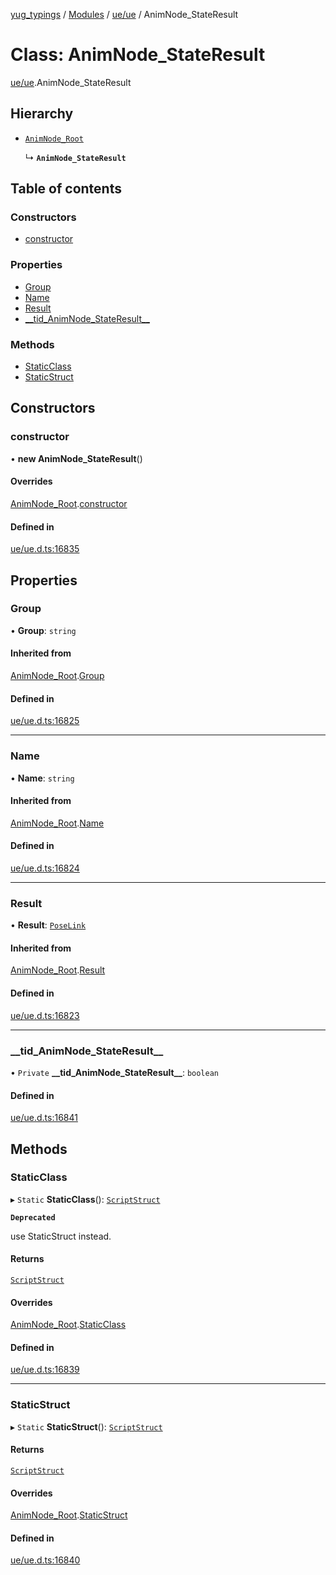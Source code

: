 [yug_typings](../README.md) / [Modules](../modules.md) / [ue/ue](../modules/ue_ue.md) / AnimNode\_StateResult

# Class: AnimNode\_StateResult

[ue/ue](../modules/ue_ue.md).AnimNode_StateResult

## Hierarchy

- [`AnimNode_Root`](ue_ue.AnimNode_Root.md)

  ↳ **`AnimNode_StateResult`**

## Table of contents

### Constructors

- [constructor](ue_ue.AnimNode_StateResult.md#constructor)

### Properties

- [Group](ue_ue.AnimNode_StateResult.md#group)
- [Name](ue_ue.AnimNode_StateResult.md#name)
- [Result](ue_ue.AnimNode_StateResult.md#result)
- [\_\_tid\_AnimNode\_StateResult\_\_](ue_ue.AnimNode_StateResult.md#__tid_animnode_stateresult__)

### Methods

- [StaticClass](ue_ue.AnimNode_StateResult.md#staticclass)
- [StaticStruct](ue_ue.AnimNode_StateResult.md#staticstruct)

## Constructors

### constructor

• **new AnimNode_StateResult**()

#### Overrides

[AnimNode_Root](ue_ue.AnimNode_Root.md).[constructor](ue_ue.AnimNode_Root.md#constructor)

#### Defined in

[ue/ue.d.ts:16835](https://github.com/YugMetaverse/yug_typings/blob/b7d9b19/ue/ue.d.ts#L16835)

## Properties

### Group

• **Group**: `string`

#### Inherited from

[AnimNode_Root](ue_ue.AnimNode_Root.md).[Group](ue_ue.AnimNode_Root.md#group)

#### Defined in

[ue/ue.d.ts:16825](https://github.com/YugMetaverse/yug_typings/blob/b7d9b19/ue/ue.d.ts#L16825)

___

### Name

• **Name**: `string`

#### Inherited from

[AnimNode_Root](ue_ue.AnimNode_Root.md).[Name](ue_ue.AnimNode_Root.md#name)

#### Defined in

[ue/ue.d.ts:16824](https://github.com/YugMetaverse/yug_typings/blob/b7d9b19/ue/ue.d.ts#L16824)

___

### Result

• **Result**: [`PoseLink`](ue_ue.PoseLink.md)

#### Inherited from

[AnimNode_Root](ue_ue.AnimNode_Root.md).[Result](ue_ue.AnimNode_Root.md#result)

#### Defined in

[ue/ue.d.ts:16823](https://github.com/YugMetaverse/yug_typings/blob/b7d9b19/ue/ue.d.ts#L16823)

___

### \_\_tid\_AnimNode\_StateResult\_\_

• `Private` **\_\_tid\_AnimNode\_StateResult\_\_**: `boolean`

#### Defined in

[ue/ue.d.ts:16841](https://github.com/YugMetaverse/yug_typings/blob/b7d9b19/ue/ue.d.ts#L16841)

## Methods

### StaticClass

▸ `Static` **StaticClass**(): [`ScriptStruct`](ue_ue.ScriptStruct.md)

**`Deprecated`**

use StaticStruct instead.

#### Returns

[`ScriptStruct`](ue_ue.ScriptStruct.md)

#### Overrides

[AnimNode_Root](ue_ue.AnimNode_Root.md).[StaticClass](ue_ue.AnimNode_Root.md#staticclass)

#### Defined in

[ue/ue.d.ts:16839](https://github.com/YugMetaverse/yug_typings/blob/b7d9b19/ue/ue.d.ts#L16839)

___

### StaticStruct

▸ `Static` **StaticStruct**(): [`ScriptStruct`](ue_ue.ScriptStruct.md)

#### Returns

[`ScriptStruct`](ue_ue.ScriptStruct.md)

#### Overrides

[AnimNode_Root](ue_ue.AnimNode_Root.md).[StaticStruct](ue_ue.AnimNode_Root.md#staticstruct)

#### Defined in

[ue/ue.d.ts:16840](https://github.com/YugMetaverse/yug_typings/blob/b7d9b19/ue/ue.d.ts#L16840)
